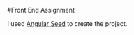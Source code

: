 #Front End Assignment

I used [Angular Seed](https://github.com/angular/angular-seed) to create the project.
